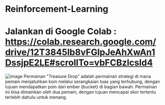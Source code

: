 # Reinforcement-Learning
# Jalankan di Google Colab : https://colab.research.google.com/drive/12T3845lb8vFGlpJeAhXwAn1DssjpE2LE#scrollTo=vbFCBzlcsld4
![image](https://github.com/user-attachments/assets/2d0a5593-73db-45d2-9d7e-73f6b048abda)
Permainan "Treasure Drop" adalah permainan strategi di mana pemain menjatuhkan koin melalui serangkaian tuas yang terhubung, dengan tujuan mendapatkan poin dari ember (bucket) di bagian bawah. Permainan ini bisa dimainkan oleh dua pemain, dengan tujuan mencapai skor tertentu terlebih dahulu untuk menang.


